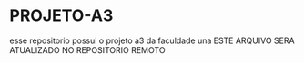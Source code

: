 # PROJETO-A3
esse repositorio possui o projeto a3 da faculdade una
ESTE ARQUIVO SERA ATUALIZADO NO REPOSITORIO REMOTO

